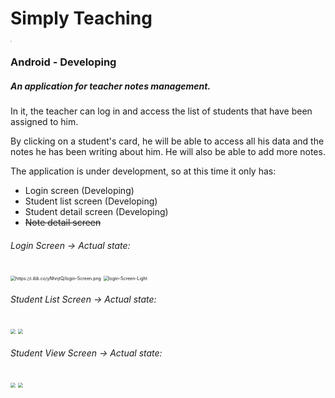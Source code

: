 # Simply Teaching



<img src="https://i.ibb.co/jwjFQbR/Logo-Aplicacion.png" style="zoom:10%;" />

### Android - Developing

##### An application for teacher notes management. 

In it, the teacher can log in and access the list of students that have been assigned to him.

By clicking on a student's card, he will be able to access all his data and the notes he has been writing about him. He will also be able to add more notes.



The application is under development, so at this time it only has:

- Login screen (Developing)
- Student list screen (Developing)
- Student detail screen (Developing)
- ~~Note detail screen~~



###### Login Screen -> Actual state:

<img src="https://i.ibb.co/yNhnjtQ/login-Screen.png" alt="https://i.ibb.co/yNhnjtQ/login-Screen.png" style="zoom: 50%;" />

<img src="https://i.ibb.co/kcJTyPR/login-Screen-Light.png" alt="login-Screen-Light" border="0" style="zoom:50%;" >

###### Student List Screen -> Actual state:

<img src="https://github.com/rubenmsanchis/SimplyTeachingAndroid/blob/master/images/studentListD.png?raw=true" style="zoom: 50%;" />

<img src="https://github.com/rubenmsanchis/SimplyTeachingAndroid/blob/master/images/studentListL.png?raw=true" border="0" style="zoom:50%;" >

###### Student View Screen -> Actual state:

<img src="https://github.com/rubenmsanchis/SimplyTeachingAndroid/blob/master/images/studentViewD.png?raw=true" style="zoom: 50%;" />

<img src="https://github.com/rubenmsanchis/SimplyTeachingAndroid/blob/master/images/studentViewL.png?raw=true" border="0" style="zoom:50%;" >


